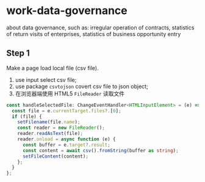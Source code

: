 # work-data-governance

about data governance, such as: irregular operation of contracts, statistics of return visits of enterprises, statistics of business opportunity entry

## Step 1

Make a page load local file (csv file).

1. use input select csv file;
2. use package `csvtojson` covert csv file to json object;
3. 在浏览器端使用 HTML5 `FileReader` 读取文件

```typescript
const handleSelectedFile: ChangeEventHandler<HTMLInputElement> = (e) => {
  const file = e.currentTarget.files?.[0];
  if (file) {
    setFilename(file.name);
    const reader = new FileReader();
    reader.readAsText(file);
    reader.onload = async function (e) {
      const buffer = e.target?.result;
      const content = await csv().fromString(buffer as string);
      setFileContent(content);
    };
  }
};
```
